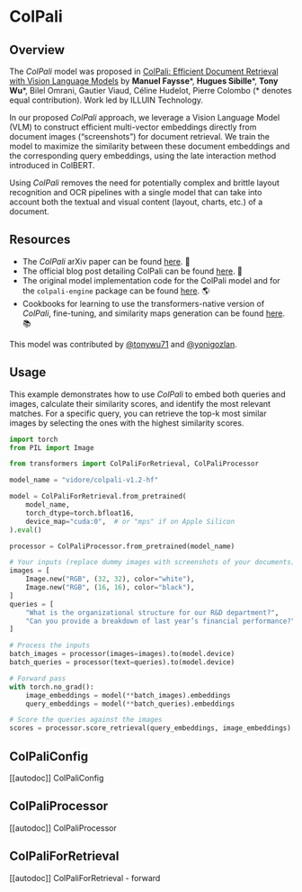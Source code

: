 <!--Copyright 2024 The HuggingFace Team. All rights reserved.

Licensed under the Apache License, Version 2.0 (the "License"); you may not use this file except in compliance with
the License. You may obtain a copy of the License at

http://www.apache.org/licenses/LICENSE-2.0

Unless required by applicable law or agreed to in writing, software distributed under the License is distributed on
an "AS IS" BASIS, WITHOUT WARRANTIES OR CONDITIONS OF ANY KIND, either express or implied. See the License for the
specific language governing permissions and limitations under the License.

⚠️ Note that this file is in Markdown but contain specific syntax for our doc-builder (similar to MDX) that may not be
rendered properly in your Markdown viewer.

-->

# ColPali

## Overview

The *ColPali* model was proposed in [ColPali: Efficient Document Retrieval with Vision Language Models](https://doi.org/10.48550/arXiv.2407.01449) by **Manuel Faysse***, **Hugues Sibille***, **Tony Wu***, Bilel Omrani, Gautier Viaud, Céline Hudelot, Pierre Colombo (* denotes equal contribution). Work led by ILLUIN Technology.

In our proposed *ColPali* approach, we leverage a Vision Language Model (VLM) to construct efficient multi-vector embeddings directly from document images (“screenshots”) for document retrieval. We train the model to maximize the similarity between these document embeddings and the corresponding query embeddings, using the late interaction method introduced in ColBERT.

Using *ColPali* removes the need for potentially complex and brittle layout recognition and OCR pipelines with a single model that can take into account both the textual and visual content (layout, charts, etc.) of a document.

## Resources

- The *ColPali* arXiv paper can be found [here](https://doi.org/10.48550/arXiv.2407.01449). 📄
- The official blog post detailing ColPali can be found [here](https://huggingface.co/blog/manu/colpali). 📝
- The original model implementation code for the ColPali model and for the `colpali-engine` package can be found [here](https://github.com/illuin-tech/colpali). 🌎
- Cookbooks for learning to use the transformers-native version of *ColPali*, fine-tuning, and similarity maps generation can be found [here](https://github.com/tonywu71/colpali-cookbooks). 📚

This model was contributed by [@tonywu71](https://huggingface.co/tonywu71) and [@yonigozlan](https://huggingface.co/yonigozlan).

## Usage

This example demonstrates how to use *ColPali* to embed both queries and images, calculate their similarity scores, and identify the most relevant matches. For a specific query, you can retrieve the top-k most similar images by selecting the ones with the highest similarity scores.

```python
import torch
from PIL import Image

from transformers import ColPaliForRetrieval, ColPaliProcessor

model_name = "vidore/colpali-v1.2-hf"

model = ColPaliForRetrieval.from_pretrained(
    model_name,
    torch_dtype=torch.bfloat16,
    device_map="cuda:0",  # or "mps" if on Apple Silicon
).eval()

processor = ColPaliProcessor.from_pretrained(model_name)

# Your inputs (replace dummy images with screenshots of your documents)
images = [
    Image.new("RGB", (32, 32), color="white"),
    Image.new("RGB", (16, 16), color="black"),
]
queries = [
    "What is the organizational structure for our R&D department?",
    "Can you provide a breakdown of last year’s financial performance?",
]

# Process the inputs
batch_images = processor(images=images).to(model.device)
batch_queries = processor(text=queries).to(model.device)

# Forward pass
with torch.no_grad():
    image_embeddings = model(**batch_images).embeddings
    query_embeddings = model(**batch_queries).embeddings

# Score the queries against the images
scores = processor.score_retrieval(query_embeddings, image_embeddings)
```

## ColPaliConfig

[[autodoc]] ColPaliConfig

## ColPaliProcessor

[[autodoc]] ColPaliProcessor

## ColPaliForRetrieval

[[autodoc]] ColPaliForRetrieval
    - forward
